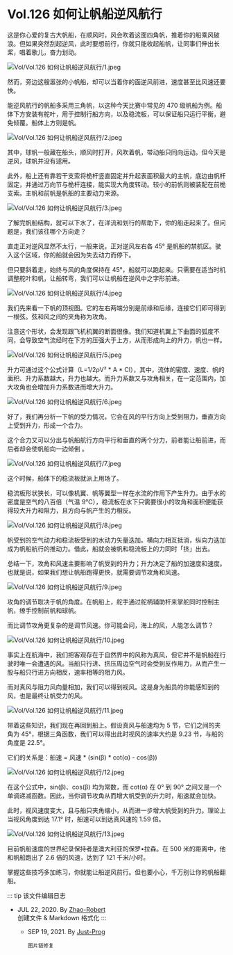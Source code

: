 # Vol.126 如何让帆船逆风航行

这是你心爱的复古大帆船，在顺风时，风会吹着这面四角帆，推着你的船乘风破浪。但如果突然刮起逆风，此时要想前行，你就只能收起船帆，让同事们伸出长桨，唱着歌儿，奋力划动。

![Vol/Vol.126 如何让帆船逆风航行/1.jpeg](https://cdn.jsdelivr.net/gh/ipaperclip-icu/static/image/文字稿/Vol/Vol.126%20如何让帆船逆风航行/1.jpeg)

然而，旁边这艘嚣张的小帆船，却可以当着你的面逆风前进，速度甚至比风速还要快。

能逆风航行的帆船多采用三角帆，以这种今天比赛中常见的 470 级帆船为例。船体下方安装有舵叶，用于控制行船方向，以及稳流板，可以保证船只运行平衡，避免倾覆。船体上方则是帆。

![Vol/Vol.126 如何让帆船逆风航行/2.jpeg](https://cdn.jsdelivr.net/gh/ipaperclip-icu/static/image/文字稿/Vol/Vol.126%20如何让帆船逆风航行/2.jpeg)

其中，球帆一般藏在船头，顺风时打开，风吹着帆，带动船只同向运动。但今天是逆风，球帆并没有逑用。

此外，船上还有靠若干支索将桅杆竖直固定并升起表面积最大的主帆，底边由帆杆固定，并通过万向节与桅杆连接，能实现大角度转动。较小的前帆则被装配在前桅支索。主帆和前帆是帆船的主要动力来源。

![Vol/Vol.126 如何让帆船逆风航行/3.jpeg](https://cdn.jsdelivr.net/gh/ipaperclip-icu/static/image/文字稿/Vol/Vol.126%20如何让帆船逆风航行/3.jpeg)

了解完帆船结构，就可以下水了，在洋流和划行的帮助下，你的船走起来了。但问题是，我们该往哪个方向走？

直走正对逆风显然不太行，一般来说，正对逆风左右各 45° 是帆船的禁航区。驶入这个区域，你的船就会因为失去动力而停下。

但只要斜着走，始终与风的角度保持在 45°，船就可以跑起来。只需要在适当时机调整舵叶和帆，让船转弯，我们可以让帆船在逆风中之字形前进。

![Vol/Vol.126 如何让帆船逆风航行/4.jpeg](https://cdn.jsdelivr.net/gh/ipaperclip-icu/static/image/文字稿/Vol/Vol.126%20如何让帆船逆风航行/4.jpeg)

我们先来看一下帆的顶视图。它的左右两端分别是前缘和后缘，连接它们即可得到一根弦。弦和风之间的夹角称为攻角。

注意这个形状，会发现跟飞机机翼的断面很像。我们知道机翼上下曲面的弧度不同，会导致空气流经时在下方的压强大于上方，从而形成向上的升力，帆也一样。

![Vol/Vol.126 如何让帆船逆风航行/5.jpeg](https://cdn.jsdelivr.net/gh/ipaperclip-icu/static/image/文字稿/Vol/Vol.126%20如何让帆船逆风航行/5.jpeg)

升力可通过这个公式计算（L=1/2ρV² \* A \* Cl），其中，流体的密度、速度、帆的面积、升力系数越大，升力也越大。而升力系数又与攻角相关，在一定范围内，加大攻角也会增加升力系数进而增大升力。

![Vol/Vol.126 如何让帆船逆风航行/6.jpeg](https://cdn.jsdelivr.net/gh/ipaperclip-icu/static/image/文字稿/Vol/Vol.126%20如何让帆船逆风航行/6.jpeg)

好了，我们再分析一下帆的受力情况，它会在风的平行方向上受到阻力，垂直方向上受到升力，形成一个合力。

这个合力又可以分出与帆船航行方向平行和垂直的两个分力，前者能让船前进，而后者却会使帆船向一边倾倒 。

![Vol/Vol.126 如何让帆船逆风航行/7.jpeg](https://cdn.jsdelivr.net/gh/ipaperclip-icu/static/image/文字稿/Vol/Vol.126%20如何让帆船逆风航行/7.jpeg)

这个时候，船体下的稳流板就派上用场了。

稳流板形状狭长，可以像机翼、帆等翼型一样在水流的作用下产生升力。由于水的密度是空气的八百倍（气温 9℃），稳流板在水下只需要很小的攻角和面积便能获得较大升力和阻力，且方向与帆产生的力相反。

![Vol/Vol.126 如何让帆船逆风航行/8.jpeg](https://cdn.jsdelivr.net/gh/ipaperclip-icu/static/image/文字稿/Vol/Vol.126%20如何让帆船逆风航行/8.jpeg)

帆受到的空气动力和稳流板受到的水动力矢量迭加。横向力相互抵消，纵向力迭加成为帆船航行的推动力。借此，船就会被帆和稳流板上的力同时「挤」出去。

总结一下，攻角和风速主要影响了帆受到的升力；升力决定了船的加速度和速度。也就是说，如果我们想让帆船跑得更快，就需要调节攻角和风速。

![Vol/Vol.126 如何让帆船逆风航行/9.jpeg](https://cdn.jsdelivr.net/gh/ipaperclip-icu/static/image/文字稿/Vol/Vol.126%20如何让帆船逆风航行/9.jpeg)

攻角的调节取决于帆的角度。在帆船上，舵手通过舵柄辅助杆来掌舵同时控制主帆，缭手控制前帆和球帆。

而比调节攻角更复杂的是调节风速。你可能会问，海上的风，人能怎么调节？

![Vol/Vol.126 如何让帆船逆风航行/10.jpeg](https://cdn.jsdelivr.net/gh/ipaperclip-icu/static/image/文字稿/Vol/Vol.126%20如何让帆船逆风航行/10.jpeg)

事实上在航海中，我们把客观存在于自然界中的风称为真风，但它并不是帆船在行驶时唯一会遭遇的风。当船只行进、挤压周边空气时会受到反作用力，从而产生一股与船只行进方向相反，速率相等的阻力风。

而对真风与阻力风向量相加，我们可以得到视风。这是身为船员的你能感知到的风，也是最终让帆受力的风。

![Vol/Vol.126 如何让帆船逆风航行/11.jpeg](https://cdn.jsdelivr.net/gh/ipaperclip-icu/static/image/文字稿/Vol/Vol.126%20如何让帆船逆风航行/11.jpeg)

带着这些知识，我们现在再回到船上。假设真风与船速均为 5 节，它们之间的夹角为 45°，根据三角函数，我们可以得出此时视风的速率大约是 9.23 节，与船的角度是 22.5°。

它们的关系是：船速 = 风速 \* (sin(β) \* cot(α) - cos(β))

![Vol/Vol.126 如何让帆船逆风航行/12.jpeg](https://cdn.jsdelivr.net/gh/ipaperclip-icu/static/image/文字稿/Vol/Vol.126%20如何让帆船逆风航行/12.jpeg)

在这个公式中，sin(β)、cos(β) 均为常数，而 cot(α) 在 0° 到 90° 之间又是一个单调递减函数。因此，当你调节攻角从而增大帆受到的升力时，船速就会加快。

此时，视风速度变大，且与船只夹角缩小，从而进一步增大帆受到的升力。理论上当视风角度到达 17.1° 时，船速可以到达真风速的 1.59 倍。

![Vol/Vol.126 如何让帆船逆风航行/13.jpeg](https://cdn.jsdelivr.net/gh/ipaperclip-icu/static/image/文字稿/Vol/Vol.126%20如何让帆船逆风航行/13.jpeg)

目前帆船速度的世界纪录保持者是澳大利亚的保罗•拉森。在 500 米的距离中，他和帆船跑出了 2.6 倍的风速，达到了 121 千米/小时。

掌握这些技巧多加练习，你就能让船逆风前行。但也要小心，千万别让你的帆船翻船。

::: tip 该文件编辑日志

- JUL 22, 2020. By [Zhao-Robert](https://github.com/Zhao-Robert)  
创建文件 & Markdown 格式化
:::

	*	SEP 19, 2021.
		By [Just-Prog](https://github.com/Just-Prog)

			图片链修复
